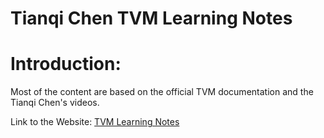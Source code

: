# Tianqi Chen TVM Learning Notes

Introduction:
================

Most of the content are based on the official TVM documentation and the Tianqi Chen's videos. 

Link to the Website: [TVM Learning Notes]([https://tianqi-chen.github.io/tvm-learning/](https://www.bilibili.com/video/BV15v4y1g7EU?spm_id_from=333.788.videopod.sections&vd_source=a88e8ba2459d4c8f2a1c52027ba8f422))
